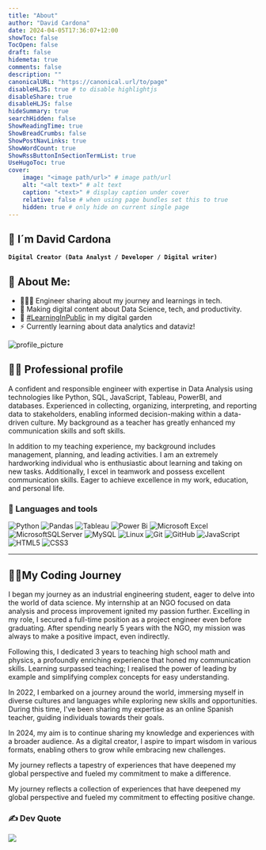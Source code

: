 ```yaml
---
title: "About"
author: "David Cardona"
date: 2024-04-05T17:36:07+12:00
showToc: false
TocOpen: false
draft: false
hidemeta: true
comments: false
description: ""
canonicalURL: "https://canonical.url/to/page"
disableHLJS: true # to disable highlightjs
disableShare: true
disableHLJS: false
hideSummary: true
searchHidden: false
ShowReadingTime: true
ShowBreadCrumbs: false
ShowPostNavLinks: true
ShowWordCount: true
ShowRssButtonInSectionTermList: true
UseHugoToc: true
cover:
    image: "<image path/url>" # image path/url
    alt: "<alt text>" # alt text
    caption: "<text>" # display caption under cover
    relative: false # when using page bundles set this to true
    hidden: true # only hide on current single page
---
```

## 👋 I´m David Cardona

**`Digital Creator (Data Analyst / Developer / Digital writer)`**

## 💫 About Me:

- 👨🏻‍💻 Engineer sharing about my journey and learnings in tech.  
- 💭 Making digital content about Data Science, tech, and productivity.  
- 🌱 [#LearningInPublic](https://www.swyx.io/learn-in-public/) in my digital garden  
- ⚡ Currently learning about data analytics and dataviz!

![profile_picture](/images/profile.jpg)

## 🧑‍💻 Professional profile

A confident and responsible engineer with expertise in Data Analysis using technologies like Python, SQL, JavaScript, Tableau, PowerBI, and databases. Experienced in collecting, organizing, interpreting, and reporting data to stakeholders, enabling informed decision-making within a data-driven culture. My background as a teacher has greatly enhanced my communication skills and soft skills.

In addition to my teaching experience, my background includes management, planning, and leading activities. I am an extremely hardworking individual who is enthusiastic about learning and taking on new tasks. Additionally, I excel in teamwork and possess excellent communication skills. Eager to achieve excellence in my work, education, and personal life.

### 🧰 Languages and tools

 ![Python](https://img.shields.io/badge/python-3670A0?&logo=python&logoColor=ffdd54)
![Pandas](https://img.shields.io/badge/pandas-%23150458.svg?&logo=pandas&logoColor=white)
![Tableau](https://img.shields.io/badge/Tableau-E97627?&logo=Tableau&logoColor=white)
![Power Bi](https://img.shields.io/badge/power_bi-F2C811?&logo=powerbi&logoColor=black)
![Microsoft Excel](https://img.shields.io/badge/Microsoft_Excel-217346?&logo=microsoft-excel&logoColor=white)
![MicrosoftSQLServer](https://img.shields.io/badge/Microsoft%20SQL%20Server-CC2927?&logo=microsoft%20sql%20server&logoColor=white) 
![MySQL](https://img.shields.io/badge/mysql-3670A0.svg?&logo=mysql&logoColor=white)
![Linux](https://img.shields.io/badge/Linux-FCC624?&logo=linux&logoColor=black)
![Git](https://img.shields.io/badge/git-%23F05033.svg?&logo=git&logoColor=white)
![GitHub](https://img.shields.io/badge/github-%23121011.svg?&logo=github&logoColor=white)
![JavaScript](https://img.shields.io/badge/javascript-%23323330.svg?&logo=javascript&logoColor=%23F7DF1E) 
![HTML5](https://img.shields.io/badge/html5-%23E34F26.svg?&logo=html5&logoColor=white)
![CSS3](https://img.shields.io/badge/css3-%231572B6.svg?&logo=css3&logoColor=white)
____________

## 👨‍🚀My Coding Journey

I began my journey as an industrial engineering student, eager to delve into the world of data science. My internship at an NGO focused on data analysis and process improvement ignited my passion further. Excelling in my role, I secured a full-time position as a project engineer even before graduating. After spending nearly 5 years with the NGO, my mission was always to make a positive impact, even indirectly.

Following this, I dedicated 3 years to teaching high school math and physics, a profoundly enriching experience that honed my communication skills. Learning surpassed teaching; I realised the power of leading by example and simplifying complex concepts for easy understanding.

In 2022, I embarked on a journey around the world, immersing myself in diverse cultures and languages while exploring new skills and opportunities. During this time, I've been sharing my expertise as an online Spanish teacher, guiding individuals towards their goals.

In 2024, my aim is to continue sharing my knowledge and experiences with a broader audience. As a digital creator, I aspire to impart wisdom in various formats, enabling others to grow while embracing new challenges.

My journey reflects a tapestry of experiences that have deepened my global perspective and fueled my commitment to make a difference.

My journey reflects a collection of experiences that have deepened my global perspective and fueled my commitment to effecting positive change.

### ✍️ Dev Quote
![](https://quotes-github-readme.vercel.app/api?type=horizontal&theme=blue-green)






